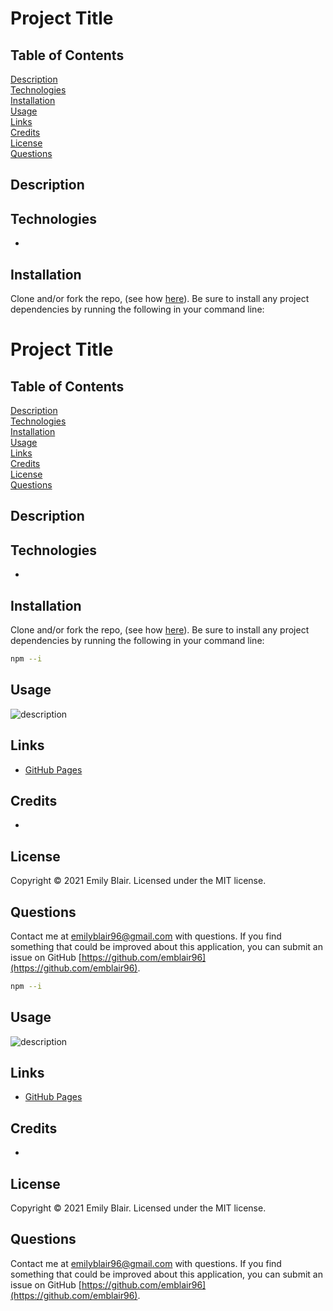 # Project Title

## Table of Contents

[Description](#description)  
[Technologies](#technologies)  
[Installation](#installation)  
[Usage](#usage)  
[Links](#links)  
[Credits](#credits)  
[License](#license)  
[Questions](#questions)

## Description

## Technologies

-

## Installation

Clone and/or fork the repo, (see how [here](https://docs.github.com/en/desktop/contributing-and-collaborating-using-github-desktop/cloning-and-forking-repositories-from-github-desktop)). Be sure to install any project dependencies by running the following in your command line:

# Project Title

## Table of Contents

[Description](#description)  
[Technologies](#technologies)  
[Installation](#installation)  
[Usage](#usage)  
[Links](#links)  
[Credits](#credits)  
[License](#license)  
[Questions](#questions)

## Description

## Technologies

-

## Installation

Clone and/or fork the repo, (see how [here](https://docs.github.com/en/desktop/contributing-and-collaborating-using-github-desktop/cloning-and-forking-repositories-from-github-desktop)). Be sure to install any project dependencies by running the following in your command line:

```bash
npm --i
```

## Usage

![description]()

## Links

- [GitHub Pages]()

## Credits

-

## License

Copyright &copy; 2021 Emily Blair. Licensed under the MIT license.

## Questions

Contact me at emilyblair96@gmail.com with questions. If you find something that could be improved about this application, you can submit an issue on GitHub [https://github.com/emblair96](https://github.com/emblair96).

```bash
npm --i
```

## Usage

![description]()

## Links

- [GitHub Pages]()

## Credits

-

## License

Copyright &copy; 2021 Emily Blair. Licensed under the MIT license.

## Questions

Contact me at emilyblair96@gmail.com with questions. If you find something that could be improved about this application, you can submit an issue on GitHub [https://github.com/emblair96](https://github.com/emblair96).
